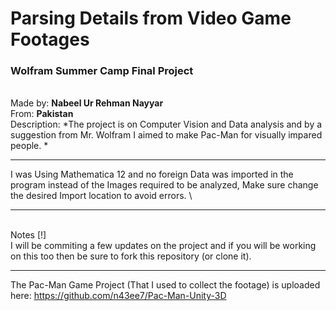 # Parsing Details from Video Game Footages #
### Wolfram Summer Camp Final Project ###
 
 \
Made by: **Nabeel Ur Rehman Nayyar** \
From: **Pakistan** \
Description: *The project is on Computer Vision and Data analysis and by a suggestion from Mr. Wolfram I aimed to make Pac-Man for visually impared people. *
 
 
________________________________________________________________________
I was Using Mathematica 12 and no foreign Data was imported in the program instead of the Images required to be analyzed, Make sure change the desired Import location to avoid errors. \
___________________________________________________________________________
 \
Notes [!] 
\
I will be commiting a few updates on the project and if you will be working on this too then be sure to fork this repository (or clone it).
 
 
________________________________________________________________________

The Pac-Man Game Project (That I used to collect the footage) is uploaded here:
https://github.com/n43ee7/Pac-Man-Unity-3D
